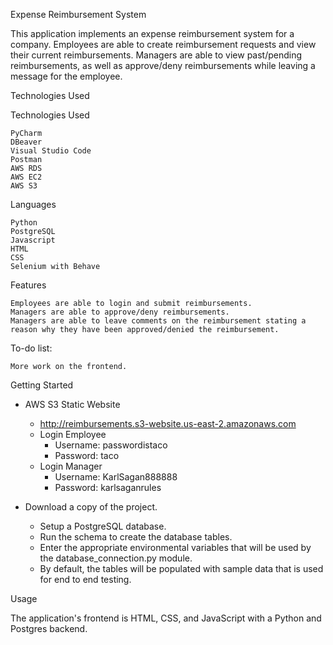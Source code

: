 Expense Reimbursement System

This application implements an expense reimbursement system for a company. Employees are able to create reimbursement
requests and view their current reimbursements. Managers are able to view past/pending reimbursements, as well as
approve/deny reimbursements while leaving a message for the employee.

Technologies Used

Technologies Used

    PyCharm
    DBeaver
    Visual Studio Code
    Postman
    AWS RDS
    AWS EC2
    AWS S3

Languages

    Python
    PostgreSQL
    Javascript
    HTML
    CSS
    Selenium with Behave

Features

    Employees are able to login and submit reimbursements.
    Managers are able to approve/deny reimbursements.
    Managers are able to leave comments on the reimbursement stating a reason why they have been approved/denied the reimbursement.

To-do list:

    More work on the frontend.

Getting Started

* AWS S3 Static Website
    * http://reimbursements.s3-website.us-east-2.amazonaws.com
    * Login Employee 
        * Username: passwordistaco
        * Password: taco
    * Login Manager
        * Username: KarlSagan888888
        * Password: karlsaganrules

* Download a copy of the project.
    * Setup a PostgreSQL database.
    * Run the schema to create the database tables.
    * Enter the appropriate environmental variables that will be used by the database_connection.py module.
    * By default, the tables will be populated with sample data that is used for end to end testing.

Usage

The application's frontend is HTML, CSS, and JavaScript with a Python and Postgres backend.
